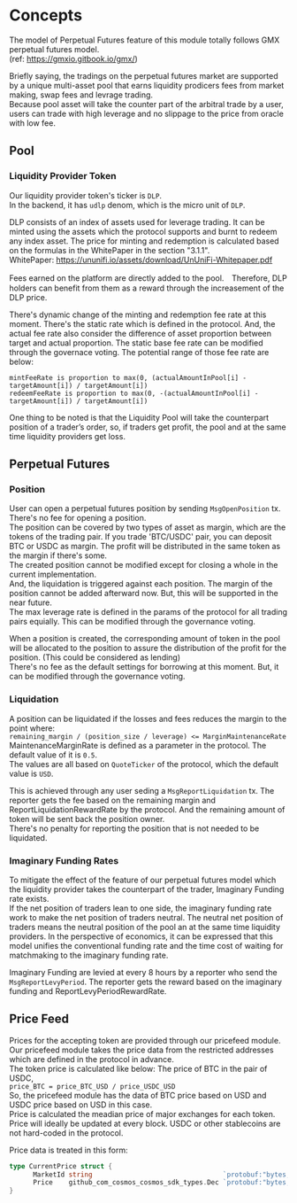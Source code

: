 # Concepts

The model of Perpetual Futures feature of this module totally follows GMX perpetual futures model.   
(ref: https://gmxio.gitbook.io/gmx/)

Briefly saying, the tradings on the perpetual futures market are supported by a unique multi-asset pool that earns liquidity prodicers fees from market making, swap fees and levrage trading.   
Because pool asset will take the counter part of the arbitral trade by a user, users can trade with high leverage and no slippage to the price from oracle with low fee.

## Pool

### Liquidity Provider Token

Our liquidity provider token's ticker is `DLP`.   
In the backend, it has `udlp` denom, which is the micro unit of `DLP`.   

DLP consists of an index of assets used for leverage trading. It can be minted using the assets which the protocol supports and burnt to redeem any index asset. The price for minting and redemption is calculated based on the formulas in the WhitePaper in the section "3.1.1".   
WhitePaper: https://ununifi.io/assets/download/UnUniFi-Whitepaper.pdf

Fees earned on the platform are directly added to the pool.　Therefore, DLP holders can benefit from them as a reward through the increasement of the DLP price.   

There's dynamic change of the minting and redemption fee rate at this moment. There's the static rate which is defined in the protocol. And, the actual fee rate also consider the difference of asset proportion between target and actual proportion.  The static base fee rate can be modified through the governace voting.
The potential range of those fee rate are below:

```text
mintFeeRate is proportion to max(0, (actualAmountInPool[i] - targetAmount[i]) / targetAmount[i])
redeemFeeRate is proportion to max(0, -(actualAmountInPool[i] - targetAmount[i]) / targetAmount[i])
```

One thing to be noted is that the Liquidity Pool will take the counterpart position of a trader’s order, so, if traders get profit, the pool and at the same time liquidity providers get loss.

## Perpetual Futures

### Position

User can open a perpetual futures position by sending `MsgOpenPosition` tx. There's no fee for opening a position.   
The position can be covered by two types of asset as margin, which are the tokens of the trading pair. If you trade 'BTC/USDC' pair, you can deposit BTC or USDC as margin. The profit will be distributed in the same token as the margin if there's some.    
The created position cannot be modified except for closing a whole in the current implementation.    
And, the liquidation is triggered against each position. The margin of the position cannot be added afterward now. But, this will be supported in the near future.   
The max leverage rate is defined in the params  of the protocol for all trading pairs equially. This can be modified through the governance voting.

When a position is created, the corresponding amount of token in the pool will be allocated to the position to assure the distribution of the profit for the position. (This could be considered as lending)    
There's no fee as the default settings for borrowing at this moment. But, it can be modified through the governance voting.

### Liquidation

A position can be liquidated if the losses and fees reduces the margin to the point where:    
`remaining_margin / (position_size / leverage) <= MarginMaintenanceRate`
MaintenanceMarginRate is defined as a parameter in the protocol. The default value of it is `0.5`.   
The values are all based on `QuoteTicker` of the protocol, which the default value is `USD`.

This is achieved through any user seding a `MsgReportLiquidation` tx. The reporter gets the fee based on the remaining margin and ReportLiquidationRewardRate by the protocol. And the remaining amount of token will be sent back the position owner.   
There's no penalty for reporting the position that is not needed to be liquidated.

### Imaginary Funding Rates

To mitigate the effect of the feature of our perpetual futures model which the liquidity provider takes the counterpart of the trader, Imaginary Funding rate exists.   
If the net position of traders lean to one side, the imaginary funding rate work to make the net position of traders neutral. The neutral net position of traders means the neutral position of the pool an at the same time liquidity providers. In the perspective of economics, it can be expressed that this model unifies the conventional funding rate and the time cost of waiting for matchmaking to the imaginary funding rate.

Imaginary Funding are levied at every 8 hours by a reporter who send the `MsgReportLevyPeriod`. The reporter gets the reward based on the imaginary funding and ReportLevyPeriodRewardRate.

## Price Feed

Prices for the accepting token are provided through our pricefeed module.   
Our pricefeed module takes the price data from the restricted addresses which are defined in the protocol in advance.   
The token price is calculated like below:
  The price of BTC in the pair of USDC,   
  `price_BTC = price_BTC_USD / price_USDC_USD`   
So, the pricefeed module has the data of BTC price based on USD and USDC price based on USD in this case.   
Price is calculated the meadian price of major exchanges for each token. Price will ideally be updated at every block. USDC or other stablecoins are not hard-coded in the protocol.

Price data is treated in this form:

```go
type CurrentPrice struct {
	  MarketId string                                 `protobuf:"bytes,1,opt,name=market_id,json=marketId,proto3" json:"market_id,omitempty" yaml:"market_id"`
	  Price    github_com_cosmos_cosmos_sdk_types.Dec `protobuf:"bytes,2,opt,name=price,proto3,customtype=github.com/cosmos/cosmos-sdk/types.Dec" json:"price" yaml:"price"`
}
```
